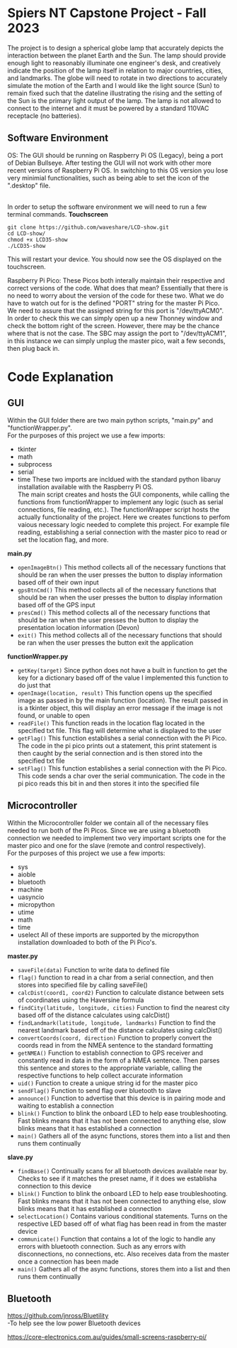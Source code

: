 # Spiers NT Capstone Project - Fall 2023
The project is to design a spherical globe lamp that accurately depicts the interaction between the planet Earth and the Sun. The lamp should provide enough light to reasonably illuminate one engineer's desk, and creatively indicate the position of the lamp itself in relation to major countries, cities, and landmarks. The globe will need to rotate in two directions to accurately simulate the motion of the Earth and I would like the light source (Sun) to remain fixed such that the dateline illustrating the rising and the setting of the Sun is the primary light output of the lamp. The lamp is not allowed to connect to the internet and it must be powered by a standard 110VAC receptacle (no batteries).

## Software Environment 
OS: The GUI should be running on Raspberry Pi OS (Legacy), being a port of Debian Bullseye. After testing the GUI will not work with other more recent versions of Raspberry Pi OS. 
    In switching to this OS version you lose very minimial functionalities, such as being able to set the icon of the ".desktop" file. <br /> <br />

In order to setup the software environment we will need to run a few terminal commands. 
<strong>Touchscreen</strong>
```
git clone https://github.com/waveshare/LCD-show.git
cd LCD-show/
chmod +x LCD35-show
./LCD35-show
```

This will restart your device. You should now see the OS displayed on the touchscreen. 

Raspberry Pi Pico: These Picos both interally maintain their respective and correct versions of the code. What does that mean? Essentially that there is no need to worry about the version of the code for these two. What we do have to watch out for is the defined "PORT" string for the master Pi Pico. We need to assure that the assigned string for this port is "/dev/ttyACM0". In order to check this we can simply open up a new Thonney window and check the bottom right of the screen. However, there may be the chance where that is not the case. The SBC may assign the port to "/dev/ttyACM1", in this instance we can simply unplug the master pico, wait a few seconds, then plug back in. <br />

# Code Explanation 
## GUI 
Within the GUI folder there are two main python scripts, "main.py" and "functionWrapper.py". <br />
For the purposes of this project we use a few imports: <br />
* tkinter
* math
* subprocess
* serial
* time 
These two imports are incldued with the standard python libaruy installation available with the Raspberry Pi OS. <br />
The main script creates and hosts the GUI components, while calling the functions from functionWrapper to implement any logic (such as serial connections, file reading, etc.). 
The functionWrapper script hosts the actually functionality of the project. Here we creates functions to perfom vaious necessary logic needed to complete this project. For example file reading, establishing a serial connection with the master pico to read or set the location flag, and more. <br />

<strong>main.py</strong>
* `openImageBtn()` This method collects all of the necessary functions that should be ran when the user presses the button to display information based off of their own input
* `gpsBtnCmd()` This method collects all of the necessary functions that should be ran when the user presses the button to display information based off of the GPS input  
* `presCmd()` This method collects all of the necessary functions that should be ran when the user presses the button to display the presentation location information (Devon) 
* `exit()` This method collects all of the necessary functions that should be ran when the user presses the button exit the application

<strong>functionWrapper.py</strong>
* `getKey(target)` Since python does not have a built in function to get the key for a dictionary based off of the value I implemented this function to do just that 
* `openImage(location, result)` This function opens up the specified image as passed in by the main function (location). The result passed in is a tkinter object, this will display an error message if the image is not found, or unable to open  
* `readFile()` This function reads in the location flag located in the specified txt file. This flag will determine what is displayed to the user 
* `getFlag()` This function establishes a serial connection with the Pi Pico. The code in the pi pico prints out a statement, this print statement is then caught by the serial connection and is then stored into the specified txt file 
* `setFlag()` This function establishes a serial connection with the Pi Pico. This code sends a char over the serial communication. The code in the pi pico reads this bit in and then stores it into the specified file 

## Microcontroller 
Within the Microcontroller folder we contain all of the necessary files needed to run both of the Pi Picos. Since we are using a bluetooth connection we needed to implement two very important scripts one for the master pico and one for the slave (remote and control respectively). <br />
For the purposes of this project we use a few imports: <br />
* sys
* aioble
* bluetooth
* machine
* uasyncio 
* micropython 
* utime
* math
* time 
* uselect
All of these imports are supported by the micropython installation downloaded to both of the Pi Pico's. 

<strong>master.py</strong>
* `saveFile(data)` Function to write data to defined file 
* `flag()` function to read in a char from a serial connection, and then stores into specified file by calling saveFile()
* `calcDist(coord1, coord2)` Function to calculate distance between sets of coordinates using the Haversine formula
* `findCity(latitude, longitude, cities)` Function to find the nearest city based off of the distance calculates using calcDist()
* `findLandmark(latitude, longitude, landmarks)` Function to find the nearest landmark based off of the distance calculates using calcDist()
* `convertCoords(coord, direction)` Function to properly convert the coords read in from the NMEA sentence to the standard formatting 
* `getNMEA()` Function to establish connection to GPS receiver and constantly read in data in the form of a NMEA sentence. Then parses this sentence and stores to the appropriate variable, calling the respective functions to help collect accurate information 
* `uid()` Function to create a unique string id for the master pico
* `sendFlag()` Function to send flag over bluetooth to slave 
* `announce()` Function to advertise that this device is in pairing mode and waiting to establish a connection
* `blink()` Function to blink the onboard LED to help ease troubleshooting. Fast blinks means that it has not been connected to anything else, slow blinks means that it has established a connection
* `main()` Gathers all of the async functions, stores them into a list and then runs them continually

<strong>slave.py</strong>
* `findBase()` Continually scans for all bluetooth devices available near by. Checks to see if it matches the preset name, if it does we establisha connection to this device 
* `blink()` Function to blink the onboard LED to help ease troubleshooting. Fast blinks means that it has not been connected to anything else, slow blinks means that it has established a connection
* `selectLocation()` Contains various conditional statements. Turns on the respective LED based off of what flag has been read in from the master device 
* `communicate()` Function that contains a lot of the logic to handle any errors with bluetooth connection. Such as any errors with disconnections, no connections, etc. Also receives data from the master once a connection has been made 
* `main()` Gathers all of the async functions, stores them into a list and then runs them continually

##

## Bluetooth
https://github.com/jnross/Bluetility <br />
-To help see the low power Bluetooth devices 

https://core-electronics.com.au/guides/small-screens-raspberry-pi/ 